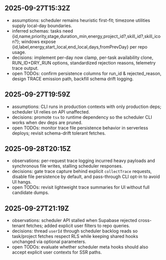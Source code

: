 ## 2025-09-27T15:32Z
- assumptions: scheduler remains heuristic first-fit; timezone utilities supply local-day boundaries.
- inferred schemas: tasks need {id,name,priority,stage,duration_min,energy,project_id?,skill_id?,skill_icon?}; windows expose {id,label,energy,start_local,end_local,days,fromPrevDay} per repo usage.
- decisions: implement per-day now clamp, per-task availability clone, RUN_ID+DRY_RUN options, standardized rejection reasons, telemetry trace output.
- open TODOs: confirm persistence columns for run_id & rejected_reason, design TRACE emission path, backfill schema drift logging.
## 2025-09-27T19:59Z
- assumptions: CLI runs in production contexts with only production deps; scheduler UI relies on API unaffected.
- decisions: promote `tsx` to runtime dependency so the scheduler CLI works when dev deps are pruned.
- open TODOs: monitor trace file persistence behavior in serverless deploys; revisit schema-drift tolerant fetches.
## 2025-09-28T20:15Z
- observations: per-request trace logging incurred heavy payloads and synchronous file writes, stalling scheduler responses.
- decisions: gate trace capture behind explicit `collectTrace` requests, disable file persistence by default, and pass-through CLI opt-in to avoid UI hangs.
- open TODOs: revisit lightweight trace summaries for UI without full candidate dumps.
## 2025-09-27T21:19Z
- observations: scheduler API stalled when Supabase rejected cross-tenant fetches; added explicit user filters to repo queries.
- decisions: thread `userId` through scheduler backlog reads so task/project fetches respect RLS while keeping shared hooks unchanged via optional parameters.
- open TODOs: evaluate whether scheduler meta hooks should also accept explicit user contexts for SSR paths.
